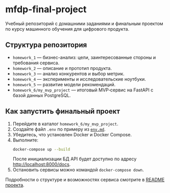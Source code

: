 # mfdp-final-project

Учебный репозиторий с домашними заданиями и финальным проектом по курсу машинного обучения для цифрового продукта.

## Структура репозитория

- `homework_1` — бизнес-анализ: цели, заинтересованные стороны и требования сервиса.
- `homework_2` — описание и прототип продукта.
- `homework_3` — анализ конкурентов и выбор метрик.
- `homework_4` — эксперименты и исследовательские ноутбуки.
- `homework_5` — развитие модели рекомендаций.
- `homework_6/my_mvp_project` — итоговый MVP‑сервис на FastAPI с базой данных PostgreSQL.

## Как запустить финальный проект

1. Перейдите в каталог `homework_6/my_mvp_project`.
2. Создайте файл `.env` по примеру из [`env.md`](homework_6/my_mvp_project/env.md).
3. Убедитесь, что установлен Docker и Docker Compose.
4. Выполните:
   ```bash
   docker-compose up --build
   ```
   После инициализации БД API будет доступно по адресу [http://localhost:8000/docs](http://localhost:8000/docs).
5. Остановить сервисы можно командой `docker-compose down`.

Подробности о структуре и возможностях сервиса смотрите в [README проекта](homework_6/my_mvp_project/README.md).
